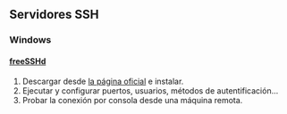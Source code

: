 ## Servidores SSH

### Windows

#### [freeSSHd](http://www.freesshd.com/)
1. Descargar desde [la página oficial](http://www.freesshd.com/?ctt=download) e instalar.
2. Ejecutar y configurar puertos, usuarios, métodos de autentificación...
3. Probar la conexión por consola desde una máquina remota.